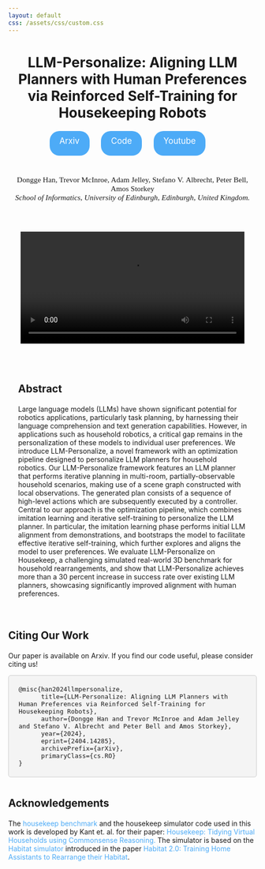 ```yaml
---
layout: default
css: /assets/css/custom.css
---
```


<div style="text-align: center; margin-top: 40px; max-width: 100%;">
    <h1 style="font-size: 2.0em; margin-bottom: 20px; padding-bottom: 0;">LLM-Personalize: Aligning LLM Planners with Human Preferences via Reinforced Self-Training for Housekeeping Robots</h1>
</div>

<div style="text-align: center; margin-top: 20px;">
    <a href="https://arxiv.org/abs/2404.14285" style="background-color: #4dabf7; color: white; padding: 10px 20px; text-align: center; text-decoration: none; display: inline-block; font-size: 1.2em; margin-right: 20px; height: 30px; border-radius: 20px;">Arxiv</a>
    <a href="https://github.com/donggehan/codellmpersonalize" style="background-color: #4dabf7; color: white; padding: 10px 20px; text-align: center; text-decoration: none; display: inline-block; font-size: 1.2em; margin-right: 20px; height: 30px; border-radius: 20px;">Code</a>
    <a href="https://youtu.be/kyzRrVfgxsI"  style="background-color: #4dabf7; color: white; padding: 10px 20px; text-align: center; text-decoration: none; display: inline-block; font-size: 1.2em; margin-right: 20px; height: 30px; border-radius: 20px;">Youtube</a>
</div>

<div style="text-align: center; font-size: 1.1em; font-family: 'Times New Roman', Times, serif; margin-top: 40px; max-width: 100%;">
    Dongge&nbsp;Han, Trevor&nbsp;McInroe, Adam&nbsp;Jelley, Stefano&nbsp;V.&nbsp;Albrecht, Peter&nbsp;Bell, Amos&nbsp;Storkey
    <div style="font-size: 1.0em;font-style: italic; font-family: 'Times New Roman', Times, serif;">School of Informatics, University of Edinburgh, Edinburgh, United Kingdom.</div>
</div>


<div style="text-align: center; margin-top: 60px;">
    <video controls style="width: 90%; max-width: 800px;">
        <source src="data/video/iros_demo_slow.mp4" type="video/mp4">
        Your browser does not support the video tag.
    </video>
</div>

<div style="margin: 30px auto; max-width: 800px; padding: 20px; border: 0px solid #ccc; text-align: left;">
    <h2 style="font-size: 1.5em; margin-bottom: 20px;">Abstract</h2>
    <p style="font-size: 1.0em;"> Large language models (LLMs) have shown significant potential for robotics applications, particularly task planning, by harnessing their language comprehension and text generation capabilities. However, in applications such as household robotics, a critical gap remains in the personalization of these models to individual user preferences. We introduce LLM-Personalize, a novel framework with an optimization pipeline designed to personalize LLM planners for household robotics. Our LLM-Personalize framework features an LLM planner that performs iterative planning in multi-room, partially-observable household scenarios, making use of a scene graph constructed with local observations. The generated plan consists of a sequence of high-level actions which are subsequently executed by a controller.
    Central to our approach is the optimization pipeline, which combines imitation learning and iterative self-training to personalize the LLM planner. In particular, the imitation learning phase performs initial LLM alignment from demonstrations, and bootstraps the model to facilitate effective iterative self-training, which further explores and aligns the model to user preferences. We evaluate LLM-Personalize on Housekeep, a challenging simulated real-world 3D benchmark for household rearrangements, and show that LLM-Personalize achieves more than a 30 percent increase in success rate over existing LLM planners, showcasing significantly improved alignment with human preferences.</p>
</div>

<div style="margin-top: 10px; max-width: 800px; ">
    <h2 style="font-size: 1.5em; margin-bottom: 20px;">Citing Our Work</h2>
    <p style="font-size: 1.0em;">Our paper is available on Arxiv. If you find our code useful, please consider citing us!</p>
    <pre style="background-color: #f4f4f4; border-radius: 5px; border: 1px solid #ccc; padding: 20px; font-size: 0.9em; text-align: left; box-sizing: border-box; width: 100%; white-space: pre-wrap; word-wrap: break-word;">
@misc{han2024llmpersonalize,
      title={LLM-Personalize: Aligning LLM Planners with Human Preferences via Reinforced Self-Training for Housekeeping Robots}, 
      author={Dongge Han and Trevor McInroe and Adam Jelley and Stefano V. Albrecht and Peter Bell and Amos Storkey},
      year={2024},
      eprint={2404.14285},
      archivePrefix={arXiv},
      primaryClass={cs.RO}
}
</pre>
    <h2 style="font-size: 1.5em; margin-top: 40px; margin-bottom: 20px;">Acknowledgements</h2>
    <p style="font-size: 1.0em;">
    The <a href="https://yashkant.github.io/housekeep/" style="text-decoration: none; color: #4dabf7;">housekeep benchmark</a> and the housekeep simulator code used in this work is developed by Kant et. al. for their paper: 
    <a href="https://arxiv.org/abs/2205.10712" style="text-decoration: none; color: #4dabf7;">Housekeep: Tidying Virtual Households using Commonsense Reasoning.</a> 
    The simulator is based on the 
    <a href="https://github.com/facebookresearch/habitat-sim" style="text-decoration: none; color: #4dabf7;">Habitat simulator</a> 
    introduced in the paper 
    <a href="https://arxiv.org/abs/2106.14405" style="text-decoration: none; color: #4dabf7;">Habitat 2.0: Training Home Assistants to Rearrange their Habitat</a>.
</p>

</div>


